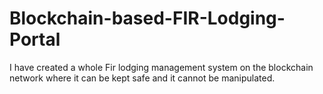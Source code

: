 # Blockchain-based-FIR-Lodging-Portal
I have created a whole Fir lodging management system on the blockchain network where it can be kept safe and it cannot be manipulated.
